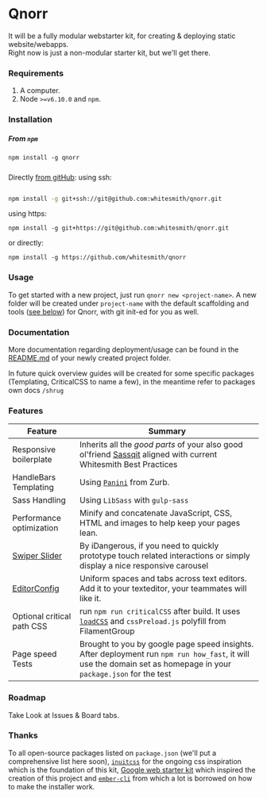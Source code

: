 # Qnorr
It will be a fully modular webstarter kit, for creating & deploying static website/webapps.  
Right now is just a non-modular starter kit, but we'll get there.


### Requirements
1. A computer.
1. Node `>=v6.10.0` and `npm`.

### Installation

##### From `npm`
```
npm install -g qnorr
```

#####
 Directly [from gitHub](https://stackoverflow.com/questions/17509669/how-to-install-an-npm-package-from-github-directly):
using ssh:
```bash

npm install -g git+ssh://git@github.com:whitesmith/qnorr.git 
```

using https:
```
npm install -g git+https://git@github.com:whitesmith/qnorr.git
```

or directly:
```
npm install -g https://github.com/whitesmith/qnorr
```

### Usage
To get started with a new project, just run `qnorr new <project-name>`. A new folder will be created under `project-name` with the default scaffolding and tools ([see below](#features)) for Qnorr, with git init-ed for you as well.

### Documentation
More documentation regarding deployment/usage can be found in the [README.md](blueprints/default/files/README.md) of your newly created project folder.

In future quick overview guides will be created for some specific packages (Templating, CriticalCSS to name a few), in the meantime refer to packages own docs `/shrug`

### Features

| Feature                                      | Summary                                                                                                                                                              |
|----------------------------------------------|----------------------------------------------------------------------------------------------------------------------------------------------------------------------|
| Responsive boilerplate                       | Inherits all the *good parts* of your also good ol'friend [Sassqit](https://github.com/whitesmith/sassqit) aligned with current Whitesmith Best Practices |
| HandleBars Templating                        | Using [`Panini`](https://github.com/zurb/panini) from Zurb.|
| Sass Handling                                | Using `LibSass` with `gulp-sass`|
| Performance optimization                     | Minify and concatenate JavaScript, CSS, HTML and images to help keep your pages lean. |
| [Swiper Slider](http://idangero.us/swiper/)  | By iDangerous, if you need to quickly prototype touch related interactions or simply display a nice responsive carousel |
| [EditorConfig](http://editorconfig.org/)     | Uniform spaces and tabs across text editors. Add it to your texteditor, your teammates will like it.|
| Optional critical path CSS                   | run `npm run criticalCSS` after build. It uses [`loadCSS`](https://github.com/filamentgroup/loadCSS) and `cssPreload.js` polyfill from FilamentGroup |
| Page speed Tests                             | Brought to you by google page speed insights. After deployment run `npm run how_fast`, it will use the domain set as homepage in your `package.json` for the test |


### Roadmap
Take Look at Issues & Board tabs.

### Thanks
To all open-source packages listed on `package.json` (we'll put a comprehensive list here soon), [`inuitcss`](https://github.com/inuitcss/inuitcss) for the ongoing css inspiration which is the foundation of this kit, [Google web starter kit](https://github.com/google/web-starter-kit) which inspired the creation of this project and [`ember-cli`](https://github.com/ember-cli/ember-cli) from which a lot is borrowed on how to make the installer work.
